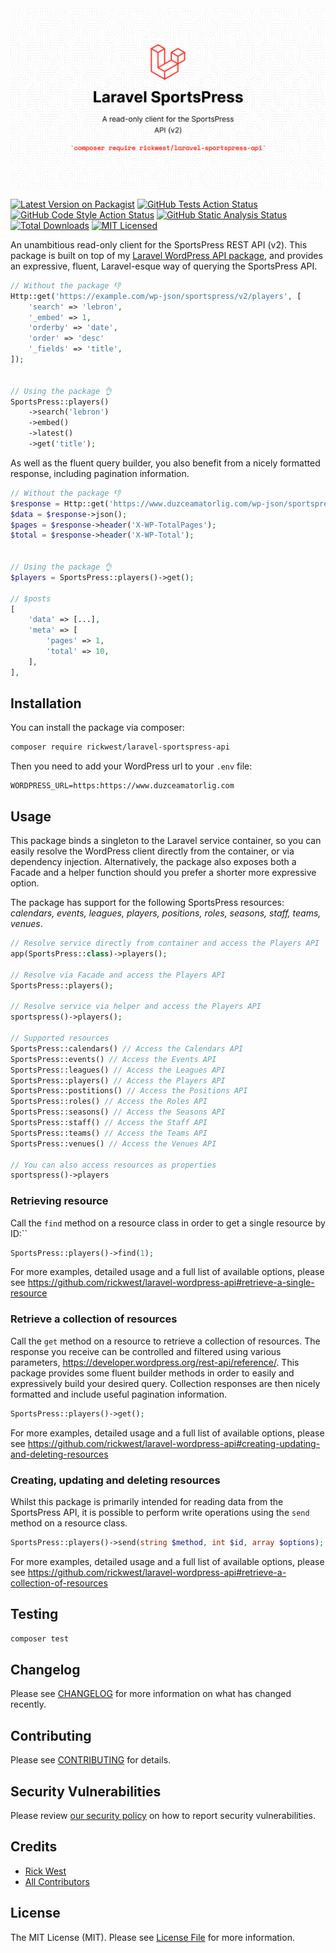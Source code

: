 
<img src="./art/social-image.png"  alt=""/>

[![Latest Version on Packagist](https://img.shields.io/packagist/v/rickwest/laravel-sportspress-api.svg?style=flat-square)](https://packagist.org/packages/rickwest/laravel-sportspress-api)
[![GitHub Tests Action Status](https://img.shields.io/github/actions/workflow/status/rickwest/laravel-sportspress-api/run-tests.yml?branch=main&label=tests)](https://github.com/rickwest/laravel-sportspress-api/actions/workflows/run-tests.yml)
[![GitHub Code Style Action Status](https://img.shields.io/github/actions/workflow/status/rickwest/laravel-sportspress-api/php-cs-fixer.yml?branch=main&label=code%20style)](https://github.com/rickwest/laravel-sportspress-api/actions/workflows/php-cs-fixer.yml)
[![GitHub Static Analysis Status](https://img.shields.io/github/actions/workflow/status/rickwest/laravel-sportspress-api/phpstan.yml?branch=main&label=static%20analysis)](https://github.com/rickwest/laravel-sportspress-api/actions/workflows/php-cs-fixer.yml)
[![Total Downloads](https://img.shields.io/packagist/dt/rickwest/laravel-sportspress-api.svg?style=flat-square)](https://packagist.org/packages/rickwest/laravel-sportspress-api)
[![MIT Licensed](https://img.shields.io/badge/license-MIT-brightgreen.svg?style=flat-square)](LICENSE.md)

An unambitious read-only client for the SportsPress REST API (v2). This package is built on top of my [Laravel WordPress API package](https://github.com/rickwest/laravel-wordpress-api), and provides an expressive, fluent, Laravel-esque way of querying the SportsPress API.

```php
// Without the package 👎
Http::get('https://example.com/wp-json/sportspress/v2/players', [
    'search' => 'lebron',
    '_embed' => 1,
    'orderby' => 'date',
    'order' => 'desc'
    '_fields' => 'title',
]);


// Using the package 👌
SportsPress::players()
    ->search('lebron')
    ->embed()
    ->latest()
    ->get('title');
```

As well as the fluent query builder, you also benefit from a nicely formatted response, including pagination information.

```php
// Without the package 👎
$response = Http::get('https://www.duzceamatorlig.com/wp-json/sportspress/v2/players');
$data = $response->json();
$pages = $response->header('X-WP-TotalPages');
$total = $response->header('X-WP-Total');


// Using the package 👌
$players = SportsPress::players()->get();

// $posts
[
    'data' => [...],
    'meta' => [
        'pages' => 1,
        'total' => 10,
    ],
],

```

## Installation

You can install the package via composer:

```bash
composer require rickwest/laravel-sportspress-api
```

Then you need to add your WordPress url to your `.env` file:

```dotenv
WORDPRESS_URL=https:https://www.duzceamatorlig.com
```

## Usage

This package binds a singleton to the Laravel service container, so you can easily resolve the WordPress client directly from the container, or via dependency injection.
Alternatively, the package also exposes both a Facade and a helper function should you prefer a shorter more expressive option.

The package has support for the following SportsPress resources: *calendars, events, leagues, players, positions, roles, seasons, staff, teams, venues*.

```php
// Resolve service directly from container and access the Players API
app(SportsPress::class)->players();

// Resolve via Facade and access the Players API
SportsPress::players(); 

// Resolve service via helper and access the Players API
sportspress()->players();

// Supported resources
SportsPress::calendars() // Access the Calendars API
SportsPress::events() // Access the Events API
SportsPress::leagues() // Access the Leagues API
SportsPress::players() // Access the Players API
SportsPress::postitions() // Access the Positions API
SportsPress::roles() // Access the Roles API
SportsPress::seasons() // Access the Seasons API
SportsPress::staff() // Access the Staff API
SportsPress::teams() // Access the Teams API
SportsPress::venues() // Access the Venues API

// You can also access resources as properties
sportspress()->players
```

### Retrieving resource

Call the `find` method on a resource class in order to get a single resource by ID:``

```php
SportsPress::players()->find(1);
```

For more examples, detailed usage and a full list of available options, please see https://github.com/rickwest/laravel-wordpress-api#retrieve-a-single-resource

### Retrieve a collection of resources

Call the `get` method on a resource to retrieve a collection of resources. The response you receive can be controlled and filtered using various parameters, https://developer.wordpress.org/rest-api/reference/.
This package provides some fluent builder methods in order to easily and expressively build your desired query. Collection responses are then nicely formatted and include useful pagination information.

```php
SportsPress::players()->get();
```
For more examples, detailed usage and a full list of available options, please see https://github.com/rickwest/laravel-wordpress-api#creating-updating-and-deleting-resources

### Creating, updating and deleting resources

Whilst this package is primarily intended for reading data from the SportsPress API, it is possible to perform write operations using the `send` method on a resource class.

```php
SportsPress::players()->send(string $method, int $id, array $options);
```

For more examples, detailed usage and a full list of available options, please see https://github.com/rickwest/laravel-wordpress-api#retrieve-a-collection-of-resources

## Testing

```bash
composer test
```

## Changelog

Please see [CHANGELOG](CHANGELOG.md) for more information on what has changed recently.

## Contributing

Please see [CONTRIBUTING](CONTRIBUTING.md) for details.

## Security Vulnerabilities

Please review [our security policy](../../security/policy) on how to report security vulnerabilities.

## Credits

- [Rick West](https://github.com/rickwest)
- [All Contributors](../../contributors)

## License

The MIT License (MIT). Please see [License File](LICENSE.md) for more information.
